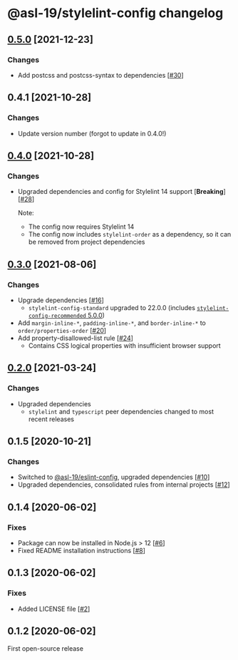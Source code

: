 # @asl-19/stylelint-config changelog

## [0.5.0](https://github.com/ASL-19/stylelint-config/pulls?q=is%3Apr+milestone%3A0.5.0) [2021-12-23]

### Changes

* Add postcss and postcss-syntax to dependencies [[#30](https://github.com/ASL-19/stylelint-config/pull/30)]

## 0.4.1 [2021-10-28]

### Changes

* Update version number (forgot to update in 0.4.0!)

## [0.4.0](https://github.com/ASL-19/stylelint-config/pulls?q=is%3Apr+milestone%3A0.4.0) [2021-10-28]

### Changes

* Upgraded dependencies and config for Stylelint 14 support [**Breaking**] [[#28](https://github.com/ASL-19/stylelint-config/pull/28)]

    Note:

    * The config now requires Stylelint 14
    * The config now includes `stylelint-order` as a dependency, so it can be removed from project dependencies

## [0.3.0](https://github.com/ASL-19/stylelint-config/pulls?q=is%3Apr+milestone%3A0.3.0) [2021-08-06]

### Changes

* Upgrade dependencies [[#16](https://github.com/ASL-19/stylelint-config/pull/16)]
    * `stylelint-config-standard` upgraded to 22.0.0 (includes [`stylelint-config-recommended` 5.0.0](https://github.com/stylelint/stylelint-config-recommended/releases/tag/5.0.0))
* Add `margin-inline-*`, `padding-inline-*`, and `border-inline-*` to `order/properties-order` [[#20](https://github.com/ASL-19/stylelint-config/pull/20)]
* Add property-disallowed-list rule [[#24](https://github.com/ASL-19/stylelint-config/pull/24)]
    * Contains CSS logical properties with insufficient browser support

## [0.2.0](https://github.com/ASL-19/stylelint-config/pulls?q=is%3Apr+milestone%3A0.2.0) [2021-03-24]

### Changes

* Upgraded dependencies
    * `stylelint` and `typescript` peer dependencies changed to most recent releases

## 0.1.5 [2020-10-21]

### Changes

* Switched to [@asl-19/eslint-config](https://github.com/ASL-19/eslint-config), upgraded dependencies [[#10](https://github.com/ASL-19/stylelint-config/pull/10)]
* Upgraded dependencies, consolidated rules from internal projects [[#12](https://github.com/ASL-19/stylelint-config/pull/12)]

## 0.1.4 [2020-06-02]

### Fixes

* Package can now be installed in Node.js > 12 [[#6](https://github.com/ASL-19/stylelint-config/pull/6)]
* Fixed README installation instructions [[#8](https://github.com/ASL-19/stylelint-config/pull/8)]

## 0.1.3 [2020-06-02]

### Fixes

* Added LICENSE file [[#2](https://github.com/ASL-19/stylelint-config/pull/2)]

## 0.1.2 [2020-06-02]

First open-source release
